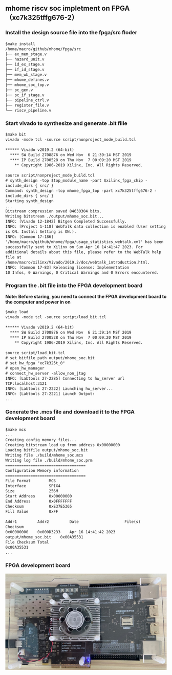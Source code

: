 ## mhome riscv soc impletment on FPGA（xc7k325tffg676-2）

### Install the design source file into the fpga/src floder

```shell
$make install
/home/macro/github/mhome/fpga/src
├── ex_mem_stage.v
├── hazard_unit.v
├── id_ex_stage.v
├── if_id_stage.v
├── mem_wb_stage.v
├── mhome_defines.v
├── mhome_soc_top.v
├── pc_gen.v
├── pc_if_stage.v
├── pipeline_ctrl.v
├── register_file.v
└── riscv_pipeline.v
```

### Start vivado to synthesize and generate .bit fille

```shell
$make bit
vivado -mode tcl -source script/nonproject_mode_build.tcl

****** Vivado v2019.2 (64-bit)
  **** SW Build 2708876 on Wed Nov  6 21:39:14 MST 2019
  **** IP Build 2700528 on Thu Nov  7 00:09:20 MST 2019
    ** Copyright 1986-2019 Xilinx, Inc. All Rights Reserved.

source script/nonproject_mode_build.tcl
# synth_design -top $top_module_name -part $xilinx_fpga_chip -include_dirs { src/ }
Command: synth_design -top mhome_fpga_top -part xc7k325tffg676-2 -include_dirs { src/ }
Starting synth_design
...
Bitstream compression saved 84630304 bits.
Writing bitstream ./output/mhome_soc.bit...
INFO: [Vivado 12-1842] Bitgen Completed Successfully.
INFO: [Project 1-118] WebTalk data collection is enabled (User setting is ON. Install Setting is ON.).
INFO: [Common 17-186] '/home/macro/github/mhome/fpga/usage_statistics_webtalk.xml' has been successfully sent to Xilinx on Sun Apr 16 14:41:47 2023. For additional details about this file, please refer to the WebTalk help file at /home/macro/xilinx/Vivado/2019.2/doc/webtalk_introduction.html.
INFO: [Common 17-83] Releasing license: Implementation
10 Infos, 0 Warnings, 0 Critical Warnings and 0 Errors encountered.
```

### Program the .bit file into the FPGA development board

**Note: Before staring, you need to connect the FPGA development board to the computer and power in on**

```shell
$make load
vivado -mode tcl -source script/load_bit.tcl

****** Vivado v2019.2 (64-bit)
  **** SW Build 2708876 on Wed Nov  6 21:39:14 MST 2019
  **** IP Build 2700528 on Thu Nov  7 00:09:20 MST 2019
    ** Copyright 1986-2019 Xilinx, Inc. All Rights Reserved.

source script/load_bit.tcl
# set bitfile_path output/mhome_soc.bit
# set hw_fpga "xc7k325t_0"
# open_hw_manager
# connect_hw_server -allow_non_jtag
INFO: [Labtools 27-2285] Connecting to hw_server url TCP:localhost:3121
INFO: [Labtools 27-2222] Launching hw_server...
INFO: [Labtools 27-2221] Launch Output:
...
```

### Generate the .mcs file and download it to the FPGA development board

```shell
$make mcs
...
Creating config memory files...
Creating bitstream load up from address 0x00000000
Loading bitfile output/mhome_soc.bit
Writing file ./build/mhome_soc.mcs
Writing log file ./build/mhome_soc.prm
===================================
Configuration Memory information
===================================
File Format        MCS
Interface          SPIX4
Size               256M
Start Address      0x00000000
End Address        0x0FFFFFFF
Checksum           0xE37E5365
Fill Value         0xFF

Addr1         Addr2         Date                    File(s)                 Checksum
0x00000000    0x000D3233    Apr 16 14:41:42 2023    output/mhome_soc.bit    0x00A35531
File Checksum Total                                                         0x00A35531
...
```

### FPGA development board

![k325tfpgadev](https://github.com/OpenEDF/mhome/blob/main/doc/pic/k325tfpga_dev.jpg)